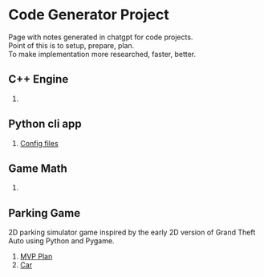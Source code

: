 # Code Generator Project

Page with notes generated in chatgpt for code projects.  
Point of this is to setup, prepare, plan.  
To make implementation more researched, faster, better.

## C++ Engine

1. [](c++_engine/001.md)

## Python cli app

1. [Config files](python_cli_app/001_config_files.md)

## Game Math

1. [](game_math/001.md)

## Parking Game

2D parking simulator game inspired by the early 2D version of Grand Theft Auto using Python and Pygame.

1. [MVP Plan](parking_game/001_mvp_plan.md)
2. [Car](parking_game/002_car.md)
